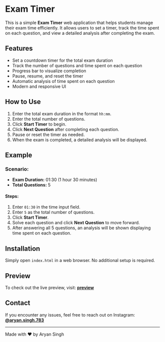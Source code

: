 # Exam Timer

This is a simple **Exam Timer** web application that helps students manage their exam time efficiently. It allows users to set a timer, track the time spent on each question, and view a detailed analysis after completing the exam.

## Features
- Set a countdown timer for the total exam duration
- Track the number of questions and time spent on each question
- Progress bar to visualize completion
- Pause, resume, and reset the timer
- Automatic analysis of time spent on each question
- Modern and responsive UI

## How to Use
1. Enter the total exam duration in the format `hh:mm`.
2. Enter the total number of questions.
3. Click **Start Timer** to begin.
4. Click **Next Question** after completing each question.
5. Pause or reset the timer as needed.
6. When the exam is completed, a detailed analysis will be displayed.

## Example
### Scenario:
- **Exam Duration:** 01:30 (1 hour 30 minutes)
- **Total Questions:** 5

#### Steps:
1. Enter `01:30` in the time input field.
2. Enter `5` as the total number of questions.
3. Click **Start Timer**.
4. Solve each question and click **Next Question** to move forward.
5. After answering all 5 questions, an analysis will be shown displaying time spent on each question.

## Installation
Simply open `index.html` in a web browser. No additional setup is required.

## Preview
To check out the live preview, visit: **[preview](https://aryansingh783.github.io/practice-test-timer/)**

## Contact
If you encounter any issues, feel free to reach out on Instagram: **[@aryan.singh.783](https://www.instagram.com/aryan.singh.783)**

---
Made with ❤️ by Aryan Singh
